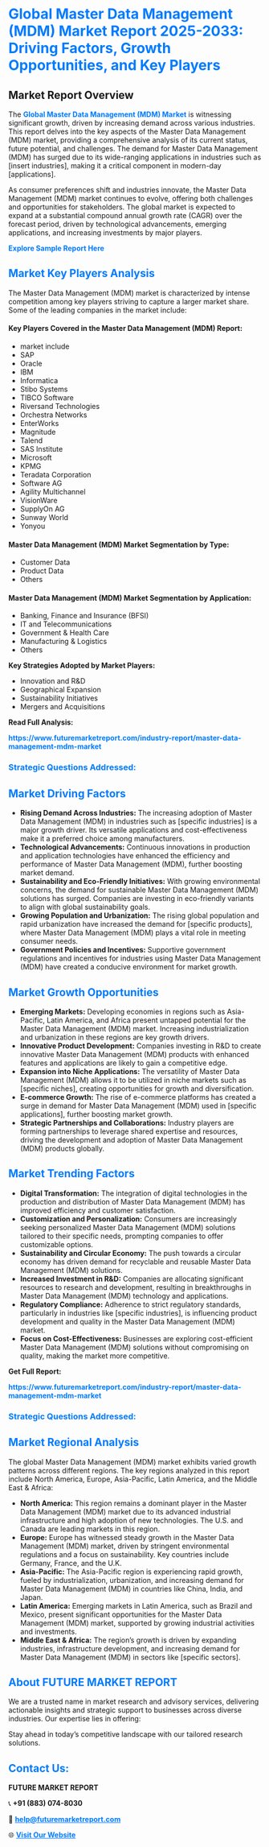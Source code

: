 <h1 style="color: #007BFF;">Global Master Data Management (MDM) Market Report 2025-2033: Driving Factors, Growth Opportunities, and Key Players</h1>

<section id="overview">
<h2>Market Report Overview</h2>
<p>The <a href="https://www.futuremarketreport.com/industry-report/master-data-management-mdm-market" style="color: #007BFF; text-decoration: none;"><strong>Global Master Data Management (MDM) Market</strong></a> is witnessing significant growth, driven by increasing demand across various industries. This report delves into the key aspects of the Master Data Management (MDM) market, providing a comprehensive analysis of its current status, future potential, and challenges. The demand for Master Data Management (MDM) has surged due to its wide-ranging applications in industries such as [insert industries], making it a critical component in modern-day [applications].</p>
<p>As consumer preferences shift and industries innovate, the Master Data Management (MDM) market continues to evolve, offering both challenges and opportunities for stakeholders. The global market is expected to expand at a substantial compound annual growth rate (CAGR) over the forecast period, driven by technological advancements, emerging applications, and increasing investments by major players.</p>
</section>

<section id="overview">
<p><a href="https://www.futuremarketreport.com/request-sample/reportId=26433" style="color: #007BFF; text-decoration: none;"><strong>Explore Sample Report Here</strong></a></p>
</section>

<section id="key-players">
<h2 style="color: #007BFF;">Market Key Players Analysis</h2>
<p>The Master Data Management (MDM) market is characterized by intense competition among key players striving to capture a larger market share. Some of the leading companies in the market include:</p>
<h4>Key Players Covered in the Master Data Management (MDM) Report:</h4>
<ul><li>market include</li><li>SAP</li><li>Oracle</li><li>IBM</li><li>Informatica</li><li>Stibo Systems</li><li>TIBCO Software</li><li>Riversand Technologies</li><li>Orchestra Networks</li><li>EnterWorks</li><li>Magnitude</li><li>Talend</li><li>SAS Institute</li><li>Microsoft</li><li>KPMG</li><li>Teradata Corporation</li><li>Software AG</li><li>Agility Multichannel</li><li>VisionWare</li><li>SupplyOn AG</li><li>Sunway World</li><li>Yonyou</li></ul>
<h4>Master Data Management (MDM) Market Segmentation by Type:</h4>
<ul><li>Customer Data</li><li>Product Data</li><li>Others</li></ul>

<h4>Master Data Management (MDM) Market Segmentation by Application:</h4>
<ul><li>Banking, Finance and Insurance (BFSI)</li><li>IT and Telecommunications</li><li>Government &amp; Health Care</li><li>Manufacturing &amp; Logistics</li><li>Others</li></ul>
<p><strong>Key Strategies Adopted by Market Players:</strong></p>
<ul>
<li>Innovation and R&D</li>
<li>Geographical Expansion</li>
<li>Sustainability Initiatives</li>
<li>Mergers and Acquisitions</li>
</ul>
</section>

<section>
<p><strong>Read Full Analysis: </strong></p><a href="https://www.futuremarketreport.com/industry-report/master-data-management-mdm-market" style="color: #007BFF; text-decoration: none;"><strong>https://www.futuremarketreport.com/industry-report/master-data-management-mdm-market</strong></a>
<h3 style="color: #007BFF;">Strategic Questions Addressed:</h3>
</section>

<section id="driving-factors">
<h2 style="color: #007BFF;">Market Driving Factors</h2>
<ul>
<li><strong>Rising Demand Across Industries:</strong> The increasing adoption of Master Data Management (MDM) in industries such as [specific industries] is a major growth driver. Its versatile applications and cost-effectiveness make it a preferred choice among manufacturers.</li>
<li><strong>Technological Advancements:</strong> Continuous innovations in production and application technologies have enhanced the efficiency and performance of Master Data Management (MDM), further boosting market demand.</li>
<li><strong>Sustainability and Eco-Friendly Initiatives:</strong> With growing environmental concerns, the demand for sustainable Master Data Management (MDM) solutions has surged. Companies are investing in eco-friendly variants to align with global sustainability goals.</li>
<li><strong>Growing Population and Urbanization:</strong> The rising global population and rapid urbanization have increased the demand for [specific products], where Master Data Management (MDM) plays a vital role in meeting consumer needs.</li>
<li><strong>Government Policies and Incentives:</strong> Supportive government regulations and incentives for industries using Master Data Management (MDM) have created a conducive environment for market growth.</li>
</ul>
</section>

<section id="growth-opportunities">
<h2 style="color: #007BFF;">Market Growth Opportunities</h2>
<ul>
<li><strong>Emerging Markets:</strong> Developing economies in regions such as Asia-Pacific, Latin America, and Africa present untapped potential for the Master Data Management (MDM) market. Increasing industrialization and urbanization in these regions are key growth drivers.</li>
<li><strong>Innovative Product Development:</strong> Companies investing in R&D to create innovative Master Data Management (MDM) products with enhanced features and applications are likely to gain a competitive edge.</li>
<li><strong>Expansion into Niche Applications:</strong> The versatility of Master Data Management (MDM) allows it to be utilized in niche markets such as [specific niches], creating opportunities for growth and diversification.</li>
<li><strong>E-commerce Growth:</strong> The rise of e-commerce platforms has created a surge in demand for Master Data Management (MDM) used in [specific applications], further boosting market growth.</li>
<li><strong>Strategic Partnerships and Collaborations:</strong> Industry players are forming partnerships to leverage shared expertise and resources, driving the development and adoption of Master Data Management (MDM) products globally.</li>
</ul>
</section>

<section id="trending-factors">
<h2 style="color: #007BFF;">Market Trending Factors</h2>
<ul>
<li><strong>Digital Transformation:</strong> The integration of digital technologies in the production and distribution of Master Data Management (MDM) has improved efficiency and customer satisfaction.</li>
<li><strong>Customization and Personalization:</strong> Consumers are increasingly seeking personalized Master Data Management (MDM) solutions tailored to their specific needs, prompting companies to offer customizable options.</li>
<li><strong>Sustainability and Circular Economy:</strong> The push towards a circular economy has driven demand for recyclable and reusable Master Data Management (MDM) solutions.</li>
<li><strong>Increased Investment in R&D:</strong> Companies are allocating significant resources to research and development, resulting in breakthroughs in Master Data Management (MDM) technology and applications.</li>
<li><strong>Regulatory Compliance:</strong> Adherence to strict regulatory standards, particularly in industries like [specific industries], is influencing product development and quality in the Master Data Management (MDM) market.</li>
<li><strong>Focus on Cost-Effectiveness:</strong> Businesses are exploring cost-efficient Master Data Management (MDM) solutions without compromising on quality, making the market more competitive.</li>
</ul>
</section>

<section>
<p><strong>Get Full Report: </strong></p><a href="https://www.futuremarketreport.com/industry-report/master-data-management-mdm-market" style="color: #007BFF; text-decoration: none;"><strong>https://www.futuremarketreport.com/industry-report/master-data-management-mdm-market</strong></a>
<h3 style="color: #007BFF;">Strategic Questions Addressed:</h3>
</section>


<section id="regional-analysis">
<h2 style="color: #007BFF;">Market Regional Analysis</h2>
<p>The global Master Data Management (MDM) market exhibits varied growth patterns across different regions. The key regions analyzed in this report include North America, Europe, Asia-Pacific, Latin America, and the Middle East & Africa:</p>
<ul>
<li><strong>North America:</strong> This region remains a dominant player in the Master Data Management (MDM) market due to its advanced industrial infrastructure and high adoption of new technologies. The U.S. and Canada are leading markets in this region.</li>
<li><strong>Europe:</strong> Europe has witnessed steady growth in the Master Data Management (MDM) market, driven by stringent environmental regulations and a focus on sustainability. Key countries include Germany, France, and the U.K.</li>
<li><strong>Asia-Pacific:</strong> The Asia-Pacific region is experiencing rapid growth, fueled by industrialization, urbanization, and increasing demand for Master Data Management (MDM) in countries like China, India, and Japan.</li>
<li><strong>Latin America:</strong> Emerging markets in Latin America, such as Brazil and Mexico, present significant opportunities for the Master Data Management (MDM) market, supported by growing industrial activities and investments.</li>
<li><strong>Middle East & Africa:</strong> The region’s growth is driven by expanding industries, infrastructure development, and increasing demand for Master Data Management (MDM) in sectors like [specific sectors].</li>
</ul>
</section>

<footer>
<h2 style="color: #007BFF;">About FUTURE MARKET REPORT</h2>
<p>We are a trusted name in market research and advisory services, delivering actionable insights and strategic support to businesses across diverse industries. Our expertise lies in offering:</p>

<p>Stay ahead in today’s competitive landscape with our tailored research solutions.</p>

<h2 style="color: #007BFF;">Contact Us:</h2>
<p><strong>FUTURE MARKET REPORT</strong></p>
<p>📞 <strong>+91 (883) 074-8030</strong></p>
<p>📧 <strong><a href="mailto:help@futuremarketreport.com" style="color: #007BFF;">help@futuremarketreport.com</a></strong></p>
<p>🌐 <strong><a href="https://www.futuremarketreport.com/" style="color: #007BFF;">Visit Our Website</a></strong></p>
</footer>